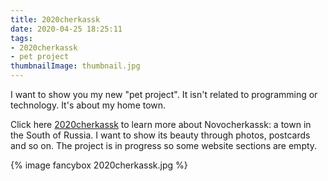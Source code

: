 ```yaml
---
title: 2020cherkassk
date: 2020-04-25 18:25:11
tags:
- 2020cherkassk
- pet project
thumbnailImage: thumbnail.jpg
---
```


I want to show you my new "pet project". It isn't related to programming or technology. It's about my home town.
<!-- more -->
Click here [2020cherkassk](https://2020cherkassk.ru/) to learn more about Novocherkassk: a town in the South of Russia. I want to show its beauty through photos, postcards and so on. The project is in progress so some website sections are empty.

{% image fancybox 2020cherkassk.jpg %}